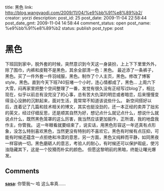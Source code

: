title: 黑色
link: http://blog.wangyaodi.com/2009/11/04/%e9%bb%91%e8%89%b2/
creator: yorzi
description: 
post_id: 25
post_date: 2009-11-04 22:58:44
post_date_gmt: 2009-11-04 14:58:44
comment_status: open
post_name: %e9%bb%91%e8%89%b2
status: publish
post_type: post

# 黑色

下班回到家中，脱外套的时候，突然意识到今天这一身装扮，上上下下里里外外，除了围巾，内裤和皮鞋不是黑色，其余全部清一色：黑色。 最近添了一条裤子，黑色。买了一件外套一件羽绒服，黑色。制作了个人主页，黑色。修改了博客style，黑色。直到今天下班740狂堵一个小时，连心情都成了，黑色... 上周六下大雪，闷再家里把整个空间整理了一番，发觉有很久没有正经写过blog了，相比现在，似乎以前总有没完没了的心事，总有苦大仇深的明恋或者暗恋，后来慢慢变得没心没肺的沉默起来，面对生活，竟常常不知道该说些什么。 新空间搭好以后，连着记了几篇和技术相关的博文，其实也挺没劲的，还一本正经的卖弄了拙劣的英文，经过仔细反思，还是顺其自然为好，想记点什么就记点什么，想说什么就说点什么，既然黑色笼罩的这么厉害，我当然应该更加振作，正所谓，我的地盘我作主，你管我。 这一年眼看就要结束了，说实话，用黑色形容这一年还真有点形象，没怎么特别喜欢黑色，当然更没有特别的不喜欢它。黑色有时候有点压抑，可能有时候还蕴含一点拒绝和冷漠的意思，另一方面，黑色又纯粹而平静，如同黑夜一样容纳一切。黑色磨砺人的意志，考验人的耐心，有时候还可以保护瑕疵，使污浊隐藏其下，这是一个狡猾而朴实的颜色。 但愿这黎明前的黑暗，终能让曙光爆发。

## Comments

**[sasa](#254 "2009-11-07 10:11:26"):** 你管我～ 哈 这么率真......


